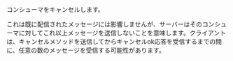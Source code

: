 コンシューマをキャンセルします。

これは既に配信されたメッセージには影響しませんが、サーバーはそのコンシューマに対してこれ以上メッセージを送信しないことを意味します。クライアントは、キャンセルメソッドを送信してからキャンセルok応答を受信するまでの間に、任意の数のメッセージを受信する可能性があります。
